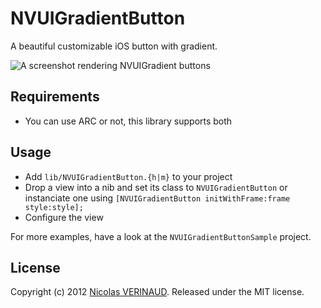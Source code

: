 # NVUIGradientButton

A beautiful customizable iOS button with gradient.

![A screenshot rendering NVUIGradient buttons](/nverinaud/NVUIGradientButton/raw/master/images/screen.png)

## Requirements

* You can use ARC or not, this library supports both

## Usage

* Add `lib/NVUIGradientButton.{h|m}` to your project
* Drop a view into a nib and set its class to `NVUIGradientButton` or instanciate one using `[NVUIGradientButton initWithFrame:frame style:style];`
* Configure the view

For more examples, have a look at the `NVUIGradientButtonSample` project.

## License

Copyright (c) 2012 [Nicolas VERINAUD](http://www.nverinaud.com). Released under the MIT license.